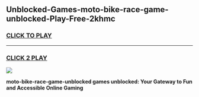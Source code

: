 
## Unblocked-Games-moto-bike-race-game-unblocked-Play-Free-2khmc
<h3>
<a href="https://premium76.site?title=moto-bike-race-game-unblocked&ref=19M">CLICK TO PLAY</a></h3>
<hr>

<h3>
<a href="https://premium76.site?title=moto-bike-race-game-unblocked&ref=19M">CLICK 2 PLAY</a>
  
</h3>

<a href="https://premium76.site?title=moto-bike-race-game-unblocked&ref=19M"><img src="https://clearcache.store/games.png"></a>


**moto-bike-race-game-unblocked games unblocked: Your Gateway to Fun and Accessible Online Gaming**
